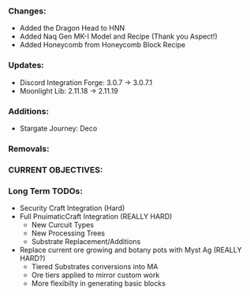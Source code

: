 ### Changes:
- Added the Dragon Head to HNN
- Added Naq Gen MK-I Model and Recipe (Thank you Aspect!)
- Added Honeycomb from Honeycomb Block Recipe

### Updates:
- Discord Integration Forge: 3.0.7 -> 3.0.7.1
- Moonlight Lib: 2.11.18 -> 2.11.19

### Additions:
- Stargate Journey: Deco

### Removals:


### CURRENT OBJECTIVES:


### Long Term TODOs:
- Security Craft Integration (Hard)
- Full PnuimaticCraft Integration (REALLY HARD)
  - New Curcuit Types
  - New Processing Trees
  - Substrate Replacement/Additions
- Replace current ore growing and botany pots with Myst Ag (REALLY HARD?)
  - Tiered Substrates conversions into MA
  - Ore tiers applied to mirror custom work
  - More flexibilty in generating basic blocks